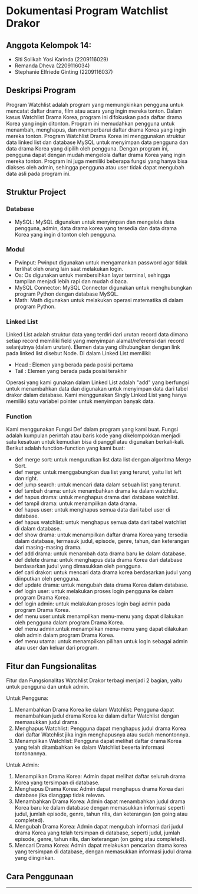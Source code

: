 # Dokumentasi Program Watchlist Drakor
## Anggota Kelompok 14:
- Siti Solikah Yosi Karinda (2209116029)
- Remanda Dheva (2209116034)
- Stephanie Elfriede Ginting (2209116037)


## Deskripsi Program
Program Watchlist adalah program yang memungkinkan pengguna untuk mencatat daftar drama, film atau acara yang ingin mereka tonton. Dalam kasus Watchlist Drama Korea, program ini difokuskan pada daftar drama Korea yang ingin ditonton. Program ini memudahkan pengguna untuk menambah, menghapus, dan memperbarui daftar drama Korea yang ingin mereka tonton. Program Watchlist Drama Korea ini menggunakan struktur data linked list dan database MySQL untuk menyimpan data pengguna dan data drama Korea yang dipilih oleh pengguna. Dengan program ini, pengguna dapat dengan mudah mengelola daftar drama Korea yang ingin mereka tonton. Program ini juga memiliki beberapa fungsi yang hanya bisa diakses oleh admin, sehingga pengguna atau user tidak dapat mengubah data asli pada program ini.

## Struktur Project
### Database
- MySQL: MySQL digunakan untuk menyimpan dan mengelola data pengguna, admin, data drama korea yang tersedia dan data drama Korea yang ingin ditonton oleh pengguna. 
### Modul
- Pwinput: Pwinput digunakan untuk mengamankan password agar tidak terlihat oleh orang lain saat melakukan login. 
- Os: Os digunakan untuk membersihkan layar terminal, sehingga tampilan menjadi lebih rapi dan mudah dibaca. 
- MySQL Connector: MySQL Connector digunakan untuk menghubungkan program Python dengan database MySQL. 
- Math: Math digunakan untuk melakukan operasi matematika di dalam program Python.

### Linked List
Linked List adalah struktur data yang terdiri dari urutan record data dimana setiap record memiliki field yang menyimpan alamat/referensi dari record selanjutnya (dalam urutan). Elemen data yang dihubungkan dengan link pada linked list disebut Node.
Di dalam Linked List memiliki:
- Head : Elemen yang berada pada posisi pertama 
- Tail : Elemen yang berada pada posisi terakhir 

Operasi yang kami gunakan dalam Linked List adalah "add" yang berfungsi untuk menambahkan data dan digunakan untuk menyimpan data dari tabel drakor dalam database. Kami menggunakan Singly Linked List yang hanya memiliki satu variabel pointer untuk menyimpan banyak data. 

### Function

Kami menggunakan Fungsi Def dalam program yang kami buat. Fungsi adalah kumpulan perintah atau baris kode yang dikelompokkan menjadi satu kesatuan untuk kemudian bisa dipanggil atau digunakan berkali-kali.
Berikut adalah function-function yang kami buat:
- def merge sort: untuk mengurutkan list data list dengan algoritma Merge Sort.
- def merge: untuk menggabungkan dua list yang terurut, yaitu list left dan right.
- def jump search: untuk mencari data dalam sebuah list yang terurut.
- def tambah drama: untuk menambahkan drama ke dalam watchlist.
- def hapus drama: untuk menghapus drama dari database watchlist.
- def tampil drama: untuk menampilkan data drama.
- def hapus user: untuk menghapus semua data dari tabel user di database.
- def hapus watchlist: untuk menghapus semua data dari tabel watchlist di dalam database. 
- def show drama: untuk menampilkan daftar drama Korea yang tersedia dalam database, termasuk judul, episode, genre, tahun, dan keterangan dari masing-masing drama. 
- def add drama: untuk menambah data drama baru ke dalam database. 
- def delete drama: untuk menghapus data drama Korea dari database berdasarkan judul yang dimasukkan oleh pengguna.
- def cari drakor: untuk mencari data drama korea berdasarkan judul yang diinputkan oleh pengguna.
- def update drama: untuk mengubah data drama Korea dalam database. 
- def login user: untuk melakukan proses login pengguna ke dalam program Drama Korea. 
- def login admin: untuk melakukan proses login bagi admin pada program Drama Korea.
- def menu user:untuk menampilkan menu-menu yang dapat dilakukan oleh pengguna dalam program Drama Korea.
- def menu admin:untuk menampilkan menu-menu yang dapat dilakukan oleh admin dalam program Drama Korea.
- def menu utama: untuk menampilkan pilihan untuk login sebagai admin atau user dan keluar dari program. 


## Fitur dan Fungsionalitas
Fitur dan Fungsionalitas Watchlist Drakor terbagi menjadi 2 bagian, yaitu untuk pengguna dan untuk admin.

Untuk Pengguna:
1. Menambahkan Drama Korea ke dalam Watchlist: Pengguna dapat menambahkan judul drama Korea ke dalam daftar Watchlist dengan memasukkan judul drama.
2. Menghapus Watchlist: Pengguna dapat menghapus judul drama Korea dari daftar Watchlist jika ingin menghapusnya atau sudah menontonnya.
3. Menampilkan Watchlist: Pengguna dapat melihat daftar drama Korea yang telah ditambahkan ke dalam Watchlist beserta informasi tontonannya.

Untuk Admin:
1. Menampilkan Drama Korea: Admin dapat melihat daftar seluruh drama Korea yang tersimpan di database.
2. Menghapus Drama Korea: Admin dapat menghapus drama Korea dari database jika dianggap tidak relevan.
3. Menambahkan Drama Korea: Admin dapat menambahkan judul drama Korea baru ke dalam database dengan memasukkan informasi seperti judul, jumlah episode, genre, tahun rilis, dan keterangan (on going atau completed).
4. Mengubah Drama Korea: Admin dapat mengubah informasi dari judul drama Korea yang telah tersimpan di database, seperti judul, jumlah episode, genre, tahun rilis, dan keterangan (on going atau completed).
5. Mencari Drama Korea: Admin dapat melakukan pencarian drama korea yang tersimpan di database, dengan memasukkan informasi judul drama yang diinginkan.

## Cara Penggunaan
---
